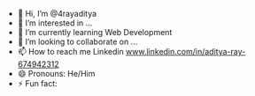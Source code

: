 - 👋 Hi, I’m @4rayaditya
- 👀 I’m interested in ...
- 🌱 I’m currently learning Web Development
- 💞️ I’m looking to collaborate on ...
- 📫 How to reach me Linkedin www.linkedin.com/in/aditya-ray-674942312
- 😄 Pronouns: He/Him
- ⚡ Fun fact: 

<!---
4rayaditya/4rayaditya is a ✨ special ✨ repository because its `README.md` (this file) appears on your GitHub profile.
You can click the Preview link to take a look at your changes.
--->
